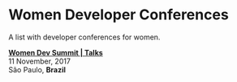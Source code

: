# Women Developer Conferences

A list with developer conferences for women.


[**Women Dev Summit | Talks**](https://www.facebook.com/events/1922536651293173/)  
11 November, 2017  
São Paulo, **Brazil**

